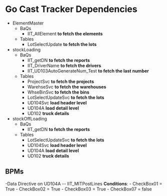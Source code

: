 # Go Cast Tracker Dependencies

- ElementMaster
   - BaQs
      - IIT_AllElement **to fetch the elements**
   - Tables
      - LotSelectUpdate  **to fetch the lots**
- stockLoading
   - BaQs
      - IIT_getDN     **to fetch the reports**
      - IIT_DriverName  **to fetch the drivers**
      - IIT_UD103AutoGenerateNum_Test   **to fetch the last number**
   - Tables
      - ProjectSvc **to fetch the projects**
      - WarehseSvc **to fetch the warehouses**
      - WhseBinSvc **to fetch the bins**
      - LotSelectUpdateSvc **to fetch the lots**
      - UD104Svc **load header level**
      - UD104A   **load detail level**
      - UD102 **truck details**
- stockOffLoading
   - BaQs
      - IIT_getDN     **to fetch the reports**
   - Tables
      - LotSelectUpdateSvc **to fetch the lots**
      - UD104Svc **load header level**
      - UD104A   **load detail level**
      - UD102 **truck details**
## BPMs
-Data Directive on UD104A
-- IIT_MITPostLines
   **Conditions**: -  CheckBox01 = True
                   - CheckBox02 = True
                   - CheckBox03 = True
                   - CheckBox07 = false